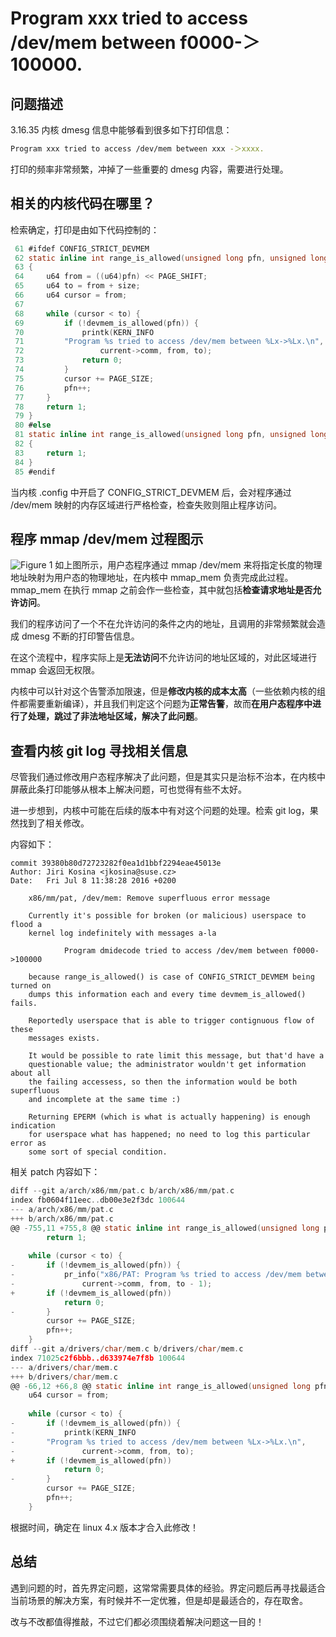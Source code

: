 # Program xxx tried to access /dev/mem between f0000-＞100000.
## 问题描述
3.16.35 内核 dmesg 信息中能够看到很多如下打印信息：

```bash
Program xxx tried to access /dev/mem between xxx -＞xxxx.
```
打印的频率非常频繁，冲掉了一些重要的 dmesg 内容，需要进行处理。

## 相关的内核代码在哪里？
检索确定，打印是由如下代码控制的：

```c
 61 #ifdef CONFIG_STRICT_DEVMEM
 62 static inline int range_is_allowed(unsigned long pfn, unsigned long size)
 63 {
 64     u64 from = ((u64)pfn) << PAGE_SHIFT;
 65     u64 to = from + size;
 66     u64 cursor = from;
 67 
 68     while (cursor < to) {
 69         if (!devmem_is_allowed(pfn)) {
 70             printk(KERN_INFO
 71         "Program %s tried to access /dev/mem between %Lx->%Lx.\n",
 72                 current->comm, from, to);
 73             return 0;
 74         }
 75         cursor += PAGE_SIZE;
 76         pfn++;
 77     }
 78     return 1;
 79 }
 80 #else
 81 static inline int range_is_allowed(unsigned long pfn, unsigned long size)
 82 {
 83     return 1;
 84 }
 85 #endif
```
当内核 .config 中开启了 CONFIG_STRICT_DEVMEM 后，会对程序通过 /dev/mem 映射的内存区域进行严格检查，检查失败则阻止程序访问。

## 程序 mmap /dev/mem 过程图示
![Figure 1](https://img-blog.csdnimg.cn/20210614194442368.png?x-oss-process=image/watermark,type_ZmFuZ3poZW5naGVpdGk,shadow_10,text_aHR0cHM6Ly9ibG9nLmNzZG4ubmV0L0xvbmd5dV93bHo=,size_16,color_FFFFFF,t_70)
如上图所示，用户态程序通过 mmap /dev/mem 来将指定长度的物理地址映射为用户态的物理地址，在内核中  mmap_mem 负责完成此过程。mmap_mem 在执行 mmap 之前会作一些检查，其中就包括**检查请求地址是否允许访问**。

我们的程序访问了一个不在允许访问的条件之内的地址，且调用的非常频繁就会造成 dmesg 不断的打印警告信息。

在这个流程中，程序实际上是**无法访问**不允许访问的地址区域的，对此区域进行 mmap 会返回无权限。

内核中可以针对这个告警添加限速，但是**修改内核的成本太高**（一些依赖内核的组件都需要重新编译），并且我们判定这个问题为**正常告警**，故而**在用户态程序中进行了处理，跳过了非法地址区域，解决了此问题**。

## 查看内核 git log 寻找相关信息
尽管我们通过修改用户态程序解决了此问题，但是其实只是治标不治本，在内核中屏蔽此条打印能够从根本上解决问题，可也觉得有些不太好。

进一步想到，内核中可能在后续的版本中有对这个问题的处理。检索 git log，果然找到了相关修改。

内容如下：

              
```git
commit 39380b80d72723282f0ea1d1bbf2294eae45013e
Author: Jiri Kosina <jkosina@suse.cz>
Date:   Fri Jul 8 11:38:28 2016 +0200

    x86/mm/pat, /dev/mem: Remove superfluous error message 
    
    Currently it's possible for broken (or malicious) userspace to flood a 
    kernel log indefinitely with messages a-la
    
            Program dmidecode tried to access /dev/mem between f0000->100000
    
    because range_is_allowed() is case of CONFIG_STRICT_DEVMEM being turned on
    dumps this information each and every time devmem_is_allowed() fails.
    
    Reportedly userspace that is able to trigger contignuous flow of these
    messages exists. 
    
    It would be possible to rate limit this message, but that'd have a
    questionable value; the administrator wouldn't get information about all
    the failing accessess, so then the information would be both superfluous
    and incomplete at the same time :) 
    
    Returning EPERM (which is what is actually happening) is enough indication
    for userspace what has happened; no need to log this particular error as
    some sort of special condition.
 ```
相关 patch 内容如下：
```c
diff --git a/arch/x86/mm/pat.c b/arch/x86/mm/pat.c
index fb0604f11eec..db00e3e2f3dc 100644
--- a/arch/x86/mm/pat.c
+++ b/arch/x86/mm/pat.c
@@ -755,11 +755,8 @@ static inline int range_is_allowed(unsigned long pfn, unsigned long size)
        return 1;
 
    while (cursor < to) {
-       if (!devmem_is_allowed(pfn)) {
-           pr_info("x86/PAT: Program %s tried to access /dev/mem between [mem %#010Lx-%#010Lx], PAT prevents it\n",
-               current->comm, from, to - 1);
+       if (!devmem_is_allowed(pfn))
            return 0;
-       }
        cursor += PAGE_SIZE;
        pfn++;
    }
diff --git a/drivers/char/mem.c b/drivers/char/mem.c
index 71025c2f6bbb..d633974e7f8b 100644
--- a/drivers/char/mem.c
+++ b/drivers/char/mem.c
@@ -66,12 +66,8 @@ static inline int range_is_allowed(unsigned long pfn, unsigned long size)
    u64 cursor = from;
 
    while (cursor < to) {
-       if (!devmem_is_allowed(pfn)) {
-           printk(KERN_INFO
-       "Program %s tried to access /dev/mem between %Lx->%Lx.\n",
-               current->comm, from, to);
+       if (!devmem_is_allowed(pfn))
            return 0;
-       }
        cursor += PAGE_SIZE;
        pfn++;
    }
```
 根据时间，确定在 linux 4.x 版本才合入此修改！

## 总结
遇到问题的时，首先界定问题，这常常需要具体的经验。界定问题后再寻找最适合当前场景的解决方案，有时候并不一定优雅，但是却是最适合的，存在取舍。

改与不改都值得推敲，不过它们都必须围绕着解决问题这一目的！

